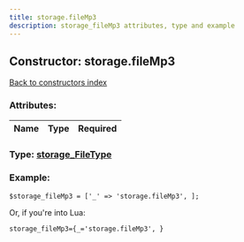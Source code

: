 ```yaml
---
title: storage.fileMp3
description: storage_fileMp3 attributes, type and example
---
```

## Constructor: storage.fileMp3  
[Back to constructors index](index.md)



### Attributes:

| Name     |    Type       | Required |
|----------|:-------------:|---------:|



### Type: [storage\_FileType](../types/storage_FileType.md)


### Example:

```
$storage_fileMp3 = ['_' => 'storage.fileMp3', ];
```  

Or, if you're into Lua:  


```
storage_fileMp3={_='storage.fileMp3', }

```


